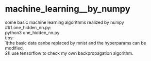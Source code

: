 # machine_learning__by_numpy
some basic machine learning algorithms realized by numpy  
##1.one_hidden_nn.py:  
python3 one_hidden_nn.py  
tips:  
  1)the basic data canbe replaced by mnist and the hyperparams can be modified.  
  2)I use tensorflow to check my own backpropagation algorithm.  
